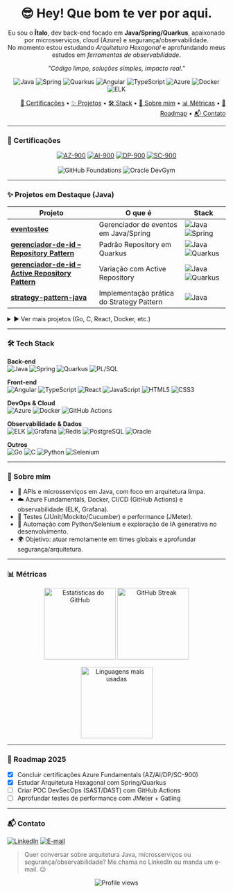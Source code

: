 <!-- Opcional: Banner -->
<!-- <img src="https://raw.githubusercontent.com/italo13d/italo13d/main/banner.png" alt="Banner do perfil do Ítalo" /> -->

<h1 align="center">😎 Hey! Que bom te ver por aqui.</h1>

<p align="center">
  Eu sou o <strong>Ítalo</strong>, dev back-end focado em <strong>Java/Spring/Quarkus</strong>, apaixonado por microsserviços,
  cloud (Azure) e segurança/observabilidade.<br/>
  No momento estou estudando <em>Arquitetura Hexagonal</em> e aprofundando meus estudos em <em>ferramentas de observabilidade</em>.
</p>

<p align="center"><em>"Código limpo, soluções simples, impacto real."</em></p>

<!-- Linha rápida de tecnologias principais -->
<p align="center">
  <img src="https://img.shields.io/badge/Java-ED8B00?logo=java&logoColor=white" alt="Java"/>
  <img src="https://img.shields.io/badge/Spring-6DB33F?logo=spring&logoColor=white" alt="Spring"/>
  <img src="https://img.shields.io/badge/Quarkus-4695EB?logo=quarkus&logoColor=white" alt="Quarkus"/>
  <img src="https://img.shields.io/badge/Angular-DD0031?logo=angular&logoColor=white" alt="Angular"/>
  <img src="https://img.shields.io/badge/TypeScript-3178C6?logo=typescript&logoColor=white" alt="TypeScript"/>
  <img src="https://img.shields.io/badge/Azure-0078D4?logo=microsoft-azure&logoColor=white" alt="Azure"/>
  <img src="https://img.shields.io/badge/Docker-2496ED?logo=docker&logoColor=white" alt="Docker"/>
  <img src="https://img.shields.io/badge/ELK-005571?logo=elastic&logoColor=white" alt="ELK"/>
</p>

<!-- TOC -->
<p align="right">
  <a href="#-certificações">🏅 Certificações</a> •
  <a href="#-projetos-em-destaque-java">✨ Projetos</a> •
  <a href="#-tech-stack">🛠️ Stack</a> •
  <a href="#-sobre-mim">🚀 Sobre mim</a> •
  <a href="#-métricas">📊 Métricas</a> •
  <a href="#-roadmap-2025">🧭 Roadmap</a> •
  <a href="#-contato">📬 Contato</a>
</p>

---

### 🏅 Certificações

<p align="center">
  <!-- Troque os href="#" pelos links de verificação se quiser -->
  <a href="#" target="_blank"><img src="https://img.shields.io/badge/AZ--900-Azure%20Fundamentals-0078D4?logo=microsoft-azure&logoColor=white" alt="AZ-900" /></a>
  <a href="#" target="_blank"><img src="https://img.shields.io/badge/AI--900-Azure%20AI%20Fundamentals-0078D4?logo=microsoft-azure&logoColor=white" alt="AI-900" /></a>
  <a href="#" target="_blank"><img src="https://img.shields.io/badge/DP--900-Data%20Fundamentals-0078D4?logo=microsoft-azure&logoColor=white" alt="DP-900" /></a>
  <a href="#" target="_blank"><img src="https://img.shields.io/badge/SC--900-Security%2C%20Compliance%20%26%20Identity-0078D4?logo=microsoft-azure&logoColor=white" alt="SC-900" /></a>
  <br/><br/>
  <img src="https://img.shields.io/badge/GitHub-Foundations-181717?logo=github&logoColor=white" alt="GitHub Foundations" />
  <img src="https://img.shields.io/badge/Oracle-DevGym%20Databases%20for%20Developers-F80000?logo=oracle&logoColor=white" alt="Oracle DevGym" />
</p>

---

### ✨ Projetos em Destaque (Java)

| Projeto | O que é | Stack |
|--------|---------|-------|
| [**eventostec**](https://github.com/italo13d/eventostec) | Gerenciador de eventos em Java/Spring | ![Java](https://img.shields.io/badge/Java-ED8B00?logo=java&logoColor=white) ![Spring](https://img.shields.io/badge/Spring-6DB33F?logo=spring&logoColor=white) |
| [**gerenciador-de-id – Repository Pattern**](https://github.com/italo13d/gerenciador-de-id-repository-pattern) | Padrão Repository em Quarkus | ![Java](https://img.shields.io/badge/Java-ED8B00?logo=java&logoColor=white) ![Quarkus](https://img.shields.io/badge/Quarkus-4695EB?logo=quarkus&logoColor=white) |
| [**gerenciador-de-id – Active Repository Pattern**](https://github.com/italo13d/gerenciador-de-id-active-repository-pattern) | Variação com Active Repository | ![Java](https://img.shields.io/badge/Java-ED8B00?logo=java&logoColor=white) ![Quarkus](https://img.shields.io/badge/Quarkus-4695EB?logo=quarkus&logoColor=white) |
| [**strategy-pattern-java**](https://github.com/italo13d/strategy-pattern-java) | Implementação prática do Strategy Pattern | ![Java](https://img.shields.io/badge/Java-ED8B00?logo=java&logoColor=white) |

<details>
<summary>▶️ Ver mais projetos (Go, C, React, Docker, etc.)</summary>
<br>

| Projeto | O que é | Stack |
|--------|---------|-------|
| [**oidc-client**](https://github.com/italo13d/oidc-client) | POC de OpenID Connect em Go | ![Go](https://img.shields.io/badge/Go-00ADD8?logo=go&logoColor=white) |
| [**phishing-mail-validator**](https://github.com/italo13d/phishing-mail-validator) | Validação de e-mails + IA para phishing | ![Go](https://img.shields.io/badge/Go-00ADD8?logo=go&logoColor=white) ![AI](https://img.shields.io/badge/AI-6C63FF?logo=openai&logoColor=white) |
| [**docker-devtools**](https://github.com/italo13d/docker-devtools) | Compose + devtools para agilizar dev | ![Docker](https://img.shields.io/badge/Docker-2496ED?logo=docker&logoColor=white) |
| [**trabalho_grafos**](https://github.com/italo13d/trabalho_grafos) | Exercícios de Grafos – FACOM/UFU | ![C](https://img.shields.io/badge/C-00599C?logo=c&logoColor=white) |
| [**clone-netflix-react**](https://github.com/italo13d/clone-netflix-react) | Clone simples da Netflix | ![React](https://img.shields.io/badge/React-20232A?logo=react&logoColor=61DAFB) ![JavaScript](https://img.shields.io/badge/JavaScript-F7DF1E?logo=javascript&logoColor=black) |

</details>

---

### 🛠️ Tech Stack

**Back-end**  
![Java](https://img.shields.io/badge/Java-ED8B00?logo=java&logoColor=white)
![Spring](https://img.shields.io/badge/Spring-6DB33F?logo=spring&logoColor=white)
![Quarkus](https://img.shields.io/badge/Quarkus-4695EB?logo=quarkus&logoColor=white)
![PL/SQL](https://img.shields.io/badge/PL%2FSQL-336791?logo=oracle&logoColor=white)

**Front-end**  
![Angular](https://img.shields.io/badge/Angular-DD0031?logo=angular&logoColor=white)
![TypeScript](https://img.shields.io/badge/TypeScript-3178C6?logo=typescript&logoColor=white)
![React](https://img.shields.io/badge/React-20232A?logo=react&logoColor=61DAFB)
![JavaScript](https://img.shields.io/badge/JavaScript-F7DF1E?logo=javascript&logoColor=black)
![HTML5](https://img.shields.io/badge/HTML5-E34F26?logo=html5&logoColor=white)
![CSS3](https://img.shields.io/badge/CSS3-1572B6?logo=css3&logoColor=white)

**DevOps & Cloud**  
![Azure](https://img.shields.io/badge/Azure-0078D4?logo=microsoft-azure&logoColor=white)
![Docker](https://img.shields.io/badge/Docker-2496ED?logo=docker&logoColor=white)
![GitHub Actions](https://img.shields.io/badge/GitHub_Actions-2088FF?logo=github-actions&logoColor=white)

**Observabilidade & Dados**  
![ELK](https://img.shields.io/badge/ELK-005571?logo=elastic&logoColor=white)
![Grafana](https://img.shields.io/badge/Grafana-F46800?logo=grafana&logoColor=white)
![Redis](https://img.shields.io/badge/Redis-DC382D?logo=redis&logoColor=white)
![PostgreSQL](https://img.shields.io/badge/PostgreSQL-4169E1?logo=postgresql&logoColor=white)
![Oracle](https://img.shields.io/badge/Oracle-F80000?logo=oracle&logoColor=white)

**Outros**  
![Go](https://img.shields.io/badge/Go-00ADD8?logo=go&logoColor=white)
![C](https://img.shields.io/badge/C-00599C?logo=c&logoColor=white)
![Python](https://img.shields.io/badge/Python-3776AB?logo=python&logoColor=white)
![Selenium](https://img.shields.io/badge/Selenium-43B02A?logo=selenium&logoColor=white)

---

### 🚀 Sobre mim

- 🎯 APIs e microsserviços em Java, com foco em arquitetura limpa.  
- ☁️ Azure Fundamentals, Docker, CI/CD (GitHub Actions) e observabilidade (ELK, Grafana).  
- 🧪 Testes (JUnit/Mockito/Cucumber) e performance (JMeter).  
- 🤖 Automação com Python/Selenium e exploração de IA generativa no desenvolvimento.  
- 🌍 Objetivo: atuar remotamente em times globais e aprofundar segurança/arquitetura.

---

### 📊 Métricas

<p align="center">
  <img height="165" src="https://github-readme-stats.vercel.app/api?username=italo13d&show_icons=true&theme=radical" alt="Estatísticas do GitHub" />
  <img height="165" src="https://github-readme-streak-stats.herokuapp.com?user=italo13d&theme=radical" alt="GitHub Streak" />
</p>

<p align="center">
  <img height="165" src="https://github-readme-stats.vercel.app/api/top-langs/?username=italo13d&layout=compact&theme=radical" alt="Linguagens mais usadas" />
</p>

<!-- Snake e Trophy (opcional) -->
<!-- ![snake gif](https://raw.githubusercontent.com/italo13d/italo13d/output/snake.svg) -->
<!-- <p align="center"><img src="https://github-profile-trophy.vercel.app/?username=italo13d&theme=gruvbox&no-frame=true&row=1&column=6" alt="Troféus"/></p> -->

---

### 🧭 Roadmap 2025

- [x] Concluir certificações Azure Fundamentals (AZ/AI/DP/SC-900)  
- [x] Estudar Arquitetura Hexagonal com Spring/Quarkus  
- [ ] Criar POC DevSecOps (SAST/DAST) com GitHub Actions  
- [ ] Aprofundar testes de performance com JMeter + Gatling  

---

### 📬 Contato

[![LinkedIn](https://img.shields.io/badge/LinkedIn-italonunestillmann-0A66C2?logo=linkedin&logoColor=white)](https://www.linkedin.com/in/italonunestillmann/)
[![E-mail](https://img.shields.io/badge/E--mail-italontab%40hotmail.com-8B89CC?logo=gmail&logoColor=white)](mailto:italontab@hotmail.com)

> Quer conversar sobre arquitetura Java, microsserviços ou segurança/observabilidade? Me chama no LinkedIn ou manda um e-mail. 😉

<p align="center">
  <img src="https://komarev.com/ghpvc/?username=italo13d&color=yellow" alt="Profile views" />
</p>
